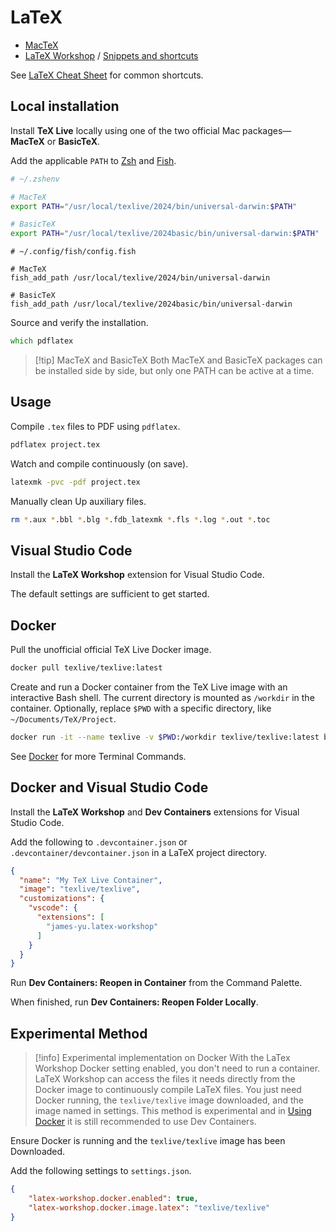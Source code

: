 # LaTeX

- [MacTeX](https://tug.org/mactex/)
- [LaTeX Workshop](https://github.com/James-Yu/LaTeX-Workshop) / [Snippets and shortcuts](https://github.com/James-Yu/LaTeX-Workshop/wiki/Snippets)

See [LaTeX Cheat Sheet](LaTeX%20Cheat%20Sheet.pdf) for common shortcuts.
## Local installation

Install **TeX Live** locally using one of the two official Mac packages—**MacTeX** or **BasicTeX**.

Add the applicable `PATH` to [Zsh](Zsh.md) and [Fish](Fish.md).

```zsh
# ~/.zshenv

# MacTeX
export PATH="/usr/local/texlive/2024/bin/universal-darwin:$PATH"

# BasicTeX
export PATH="/usr/local/texlive/2024basic/bin/universal-darwin:$PATH"
```

```shell
# ~/.config/fish/config.fish

# MacTeX
fish_add_path /usr/local/texlive/2024/bin/universal-darwin

# BasicTeX
fish_add_path /usr/local/texlive/2024basic/bin/universal-darwin
```

Source and verify the installation.

```zsh
which pdflatex
```

> [!tip] MacTeX and BasicTeX
> Both MacTeX and BasicTeX packages can be installed side by side, but only one PATH can be active at a time.

## Usage

Compile  `.tex` files to PDF using `pdflatex`.

```zsh
pdflatex project.tex
```

Watch and compile continuously (on save).

```bash
latexmk -pvc -pdf project.tex
```

Manually clean Up auxiliary files.

```zsh
rm *.aux *.bbl *.blg *.fdb_latexmk *.fls *.log *.out *.toc
```

## Visual Studio Code

Install the **LaTeX Workshop** extension for Visual Studio Code.

The default settings are sufficient to get started.

## Docker

Pull the unofficial official TeX Live Docker image.

```zsh
docker pull texlive/texlive:latest
```

Create and run a Docker container from the TeX Live image with an interactive Bash shell. The current directory is mounted as `/workdir` in the container. Optionally, replace `$PWD` with a specific directory, like `~/Documents/TeX/Project`.

```zsh
docker run -it --name texlive -v $PWD:/workdir texlive/texlive:latest bash
```

See [Docker](Docker.md) for more Terminal Commands.

## Docker and Visual Studio Code

Install the **LaTeX Workshop** and **Dev Containers** extensions for Visual Studio Code.

Add the following to `.devcontainer.json` or  `.devcontainer/devcontainer.json` in a LaTeX project directory.

```json
{
  "name": "My TeX Live Container",
  "image": "texlive/texlive",
  "customizations": {
    "vscode": {
      "extensions": [
        "james-yu.latex-workshop"
      ]
    }
  }
}
```

Run **Dev Containers: Reopen in Container** from the Command Palette.

When finished, run **Dev Containers: Reopen Folder Locally**.

## Experimental Method

> [!info] Experimental implementation on Docker
> With the LaTex Workshop Docker setting enabled, you don't need to run a container. LaTeX Workshop can access the files it needs directly from the Docker image to continuously compile LaTeX files. You just need Docker running, the `texlive/texlive` image downloaded, and the image named in settings. This method is experimental and in [Using Docker](https://github.com/James-Yu/LaTeX-Workshop/wiki/Install#using-docker) it is still recommended to use Dev Containers.

Ensure Docker is running and the `texlive/texlive` image has been Downloaded.

Add the following settings to `settings.json`.

```json
{
	"latex-workshop.docker.enabled": true,
	"latex-workshop.docker.image.latex": "texlive/texlive"
}
```
